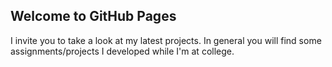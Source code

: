 ## Welcome to GitHub Pages
I invite you to take a look at my latest projects.
In general you will find some assignments/projects I developed while I'm at college.
